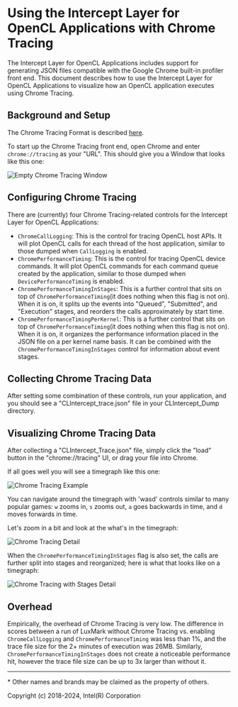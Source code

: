 # Using the Intercept Layer for OpenCL Applications with Chrome Tracing

The Intercept Layer for OpenCL Applications includes support for generating
JSON files compatible with the Google Chrome built-in profiler front end.
This document describes how to use the Intercept Layer for OpenCL Applications
to visualize how an OpenCL application executes using Chrome Tracing.

## Background and Setup

The Chrome Tracing Format is described [here][chrome_tracing_format].

To start up the Chrome Tracing front end, open Chrome and enter
`chrome://tracing` as your "URL".  This should give you a Window that
looks like this one:

![Empty Chrome Tracing Window](images/chrome_tracing_empty.png)

## Configuring Chrome Tracing

There are (currently) four Chrome Tracing-related controls for the Intercept
Layer for OpenCL Applications:

* `ChromeCallLogging`: This is the control for tracing OpenCL host APIs.
  It will plot OpenCL calls for each thread of the host application,
  similar to those dumped when `CallLogging` is enabled.
* `ChromePerformanceTiming`: This is the control for tracing OpenCL
  device commands.  It will plot OpenCL commands for each command queue
  created by the application, similar to those dumped when
  `DevicePerformanceTiming` is enabled.
* `ChromePerformanceTimingInStages`: This is a further control that sits
  on top of `ChromePerformanceTiming`(it does nothing when this flag is not
  on). When it is on, it splits up the events into "Queued", "Submitted",
  and "Execution" stages, and reorders the calls approximately by start time.
* `ChromePerformanceTimingPerKernel`: This is a further control that sits
  on top of `ChromePerformanceTiming`(it does nothing when this flag is not
  on). When it is on, it organizes the performance information placed in the
  JSON file on a per kernel name basis. It can be combined with the
  `ChromePerformanceTimingInStages` control for information about event stages.

## Collecting Chrome Tracing Data

After setting some combination of these controls, run your application,
and you should see a "CLIntercept_trace.json" file in your CLIntercept_Dump
directory.

## Visualizing Chrome Tracing Data

After collecting a "CLIntercept_Trace.json" file, simply click the "load"
button in the "chrome://tracing" UI, or drag your file into Chrome.

If all goes well you will see a timegraph like this one:

![Chrome Tracing Example](images/chrome_tracing_example.png)

You can navigate around the timegraph with 'wasd' controls similar to many
popular games: `w` zooms in, `s` zooms out, `a` goes backwards in time,
and `d` moves forwards in time.

Let's zoom in a bit and look at the what's in the timegraph:

![Chrome Tracing Detail](images/chrome_tracing_detail.png)

When the `ChromePerformanceTimingInStages` flag is also set, the calls are
further split into stages and reorganized; here is what that looks like on 
a timegraph:

![Chrome Tracing with Stages Detail](images/chrome_tracing_with_stages.PNG)

## Overhead

Empirically, the overhead of Chrome Tracing is very low.  The difference in
scores between a run of LuxMark without Chrome Tracing vs. enabling
`ChromeCallLogging` and `ChromePerformanceTiming` was less than 1%, and the
trace file size for the 2+ minutes of execution was 26MB. 
Similarly, `ChromePerformanceTimingInStages` does not create a noticeable
performance hit, however the trace file size can be up to 3x larger than
without it.


---

\* Other names and brands may be claimed as the property of others.

Copyright (c) 2018-2024, Intel(R) Corporation

[chrome_tracing_format]: https://docs.google.com/document/d/1CvAClvFfyA5R-PhYUmn5OOQtYMH4h6I0nSsKchNAySU/preview
